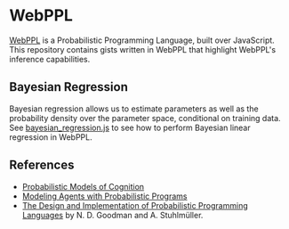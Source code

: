 # WebPPL
[WebPPL](http://webppl.org) is a Probabilistic Programming Language, built over JavaScript. This repository contains gists written in WebPPL that highlight WebPPL's inference capabilities.

## Bayesian Regression
Bayesian regression allows us to estimate parameters as well as the probability density over the parameter space, conditional on training data.
See [bayesian_regression.js](bayesian_regression.js) to see how to perform Bayesian linear regression in WebPPL.

## References
* [Probabilistic Models of Cognition](https://probmods.org/)  
* [Modeling Agents with Probabilistic Programs](https://agentmodels.org/)  
* [The Design and Implementation of Probabilistic Programming Languages](http://dippl.org) by N. D. Goodman and A. Stuhlmüller.
